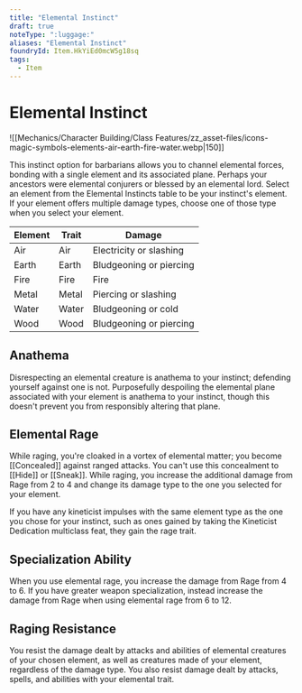 ```yaml
---
title: "Elemental Instinct"
draft: true
noteType: ":luggage:"
aliases: "Elemental Instinct"
foundryId: Item.HkYiEd0mcW5g18sq
tags:
  - Item
---
```


# Elemental Instinct
![[Mechanics/Character Building/Class Features/zz_asset-files/icons-magic-symbols-elements-air-earth-fire-water.webp|150]]

This instinct option for barbarians allows you to channel elemental forces, bonding with a single element and its associated plane. Perhaps your ancestors were elemental conjurers or blessed by an elemental lord. Select an element from the Elemental Instincts table to be your instinct's element. If your element offers multiple damage types, choose one of those type when you select your element.

| Element | Trait | Damage |
| --- | --- | --- |
| Air | Air | Electricity or slashing |
| Earth | Earth | Bludgeoning or piercing |
| Fire | Fire | Fire |
| Metal | Metal | Piercing or slashing |
| Water | Water | Bludgeoning or cold |
| Wood | Wood | Bludgeoning or piercing |

## Anathema

Disrespecting an elemental creature is anathema to your instinct; defending yourself against one is not. Purposefully despoiling the elemental plane associated with your element is anathema to your instinct, though this doesn't prevent you from responsibly altering that plane.

## Elemental Rage

While raging, you're cloaked in a vortex of elemental matter; you become [[Concealed]] against ranged attacks. You can't use this concealment to [[Hide]] or [[Sneak]]. While raging, you increase the additional damage from Rage from 2 to 4 and change its damage type to the one you selected for your element.

If you have any kineticist impulses with the same element type as the one you chose for your instinct, such as ones gained by taking the Kineticist Dedication multiclass feat, they gain the rage trait.

## Specialization Ability

When you use elemental rage, you increase the damage from Rage from 4 to 6. If you have greater weapon specialization, instead increase the damage from Rage when using elemental rage from 6 to 12.

## Raging Resistance

You resist the damage dealt by attacks and abilities of elemental creatures of your chosen element, as well as creatures made of your element, regardless of the damage type. You also resist damage dealt by attacks, spells, and abilities with your elemental trait.
